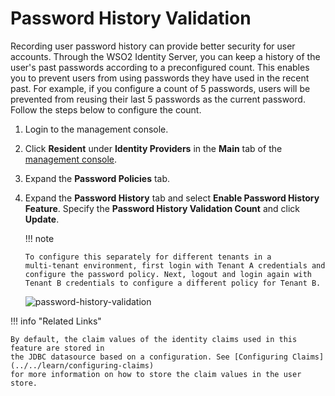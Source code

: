 # Password History Validation

Recording user password history can provide better security for user
accounts. Through the WSO2 Identity Server, you can keep a history of
the user's past passwords according to a preconfigured count. This
enables you to prevent users from using passwords they have used in the
recent past. For example, if you configure a count of 5 passwords, users
will be prevented from reusing their last 5 passwords as the current
password. Follow the steps below to configure the count.

1.  Login to the management console.
2.  Click **Resident** under **Identity Providers** in the **Main** tab
    of the [management
    console](../../setup/getting-started-with-the-management-console).
3.  Expand the **Password Policies** tab.
4.  Expand the **Password History** tab and select **Enable Password
    History Feature**. Specify the **Password History Validation
    Count** and click **Update**.

    !!! note
    
        To configure this separately for different tenants in a
        multi-tenant environment, first login with Tenant A credentials and
        configure the password policy. Next, logout and login again with
        Tenant B credentials to configure a different policy for Tenant B.
    
      
    ![password-history-validation](../assets/img/using-wso2-identity-server/password-history-validation.png) 

!!! info "Related Links"

    By default, the claim values of the identity claims used in this feature are stored in 
    the JDBC datasource based on a configuration. See [Configuring Claims](../../learn/configuring-claims) 
    for more information on how to store the claim values in the user store.
